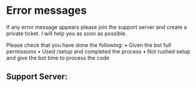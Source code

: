 # Error messages

If any error message appears please join the support server and create a private ticket. I will help you as soon as possible.

Please check that you have done the following:
• Given the bot full permissions
• Used /setup and completed the process
• Not rushed setup and give the bot time to process the code


## Support Server:

